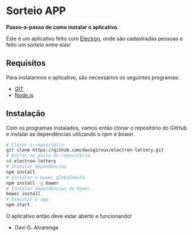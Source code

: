 # Sorteio APP 

**Passo-a-passo de como instalar o aplicativo.**

Este é um aplicativo feito com [Electron](https://electron.atom.io/), onde são cadastradas pessoas e feito um sorteio entre elas!

## Requisitos

Para instalarmos o aplicativo, são necessários os seguintes programas:

 * [GIT](https://git-scm.com/downloads)
 * [Node.js](https://nodejs.org/en/download/)


## Instalação

Com os programas instalados, vamos então clonar o repositório do GitHub e instalar as dependências utilizando o _npm_ e _bower_.

```bash
# Clonar o repositório
git clone https://github.com/davigiroux/electron-lottery.git
# Entrar na pasta do repositório
cd electron-lottery
# Instalar dependências
npm install
# Instalar o bower globalmente
npm install -g bower
# Instalar dependências do bower
bower install
# Executar o app
npm start
```

O aplicativo então deve estar aberto e funcionando!
- Davi G. Alvarenga
